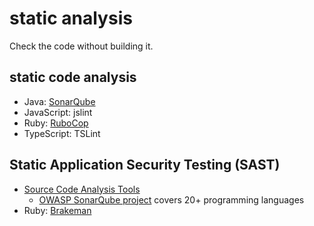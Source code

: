 # static analysis

Check the code without building it.

## static code analysis

* Java: [SonarQube](https://www.sonarqube.org/)
* JavaScript: jslint
* Ruby: [RuboCop](https://github.com/rubocop-hq/rubocop)
* TypeScript: TSLint

## Static Application Security Testing (SAST)

* [Source Code Analysis Tools](https://www.owasp.org/index.php/Source_Code_Analysis_Tools)
  * [OWASP SonarQube project](https://www.owasp.org/index.php/OWASP_SonarQube_Project) covers 20+  programming languages
* Ruby: [Brakeman](https://brakemanscanner.org/)
